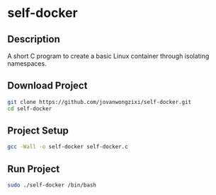# self-docker

## Description
A short C program to create a basic Linux container through isolating namespaces.

## Download Project
```bash
git clone https://github.com/jovanwongzixi/self-docker.git
cd self-docker
```
## Project Setup
```bash
gcc -Wall -o self-docker self-docker.c
```
## Run Project
```bash
sudo ./self-docker /bin/bash
```
